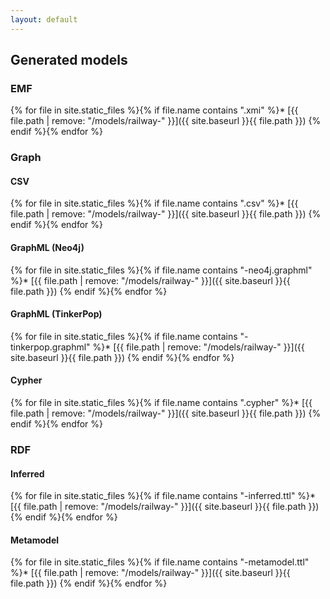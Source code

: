 ```yaml
---
layout: default
---
```


## Generated models

### EMF

{% for file in site.static_files %}{% if file.name contains ".xmi" %}* [{{ file.path | remove: "/models/railway-" }}]({{ site.baseurl }}{{ file.path }})
{% endif %}{% endfor %}


### Graph

#### CSV

{% for file in site.static_files %}{% if file.name contains ".csv" %}* [{{ file.path | remove: "/models/railway-" }}]({{ site.baseurl }}{{ file.path }})
{% endif %}{% endfor %}

#### GraphML (Neo4j)

{% for file in site.static_files %}{% if file.name contains "-neo4j.graphml" %}* [{{ file.path | remove: "/models/railway-" }}]({{ site.baseurl }}{{ file.path }})
{% endif %}{% endfor %}

#### GraphML (TinkerPop)

{% for file in site.static_files %}{% if file.name contains "-tinkerpop.graphml" %}* [{{ file.path | remove: "/models/railway-" }}]({{ site.baseurl }}{{ file.path }})
{% endif %}{% endfor %}

#### Cypher

{% for file in site.static_files %}{% if file.name contains ".cypher" %}* [{{ file.path | remove: "/models/railway-" }}]({{ site.baseurl }}{{ file.path }})
{% endif %}{% endfor %}

### RDF

#### Inferred

{% for file in site.static_files %}{% if file.name contains "-inferred.ttl" %}* [{{ file.path | remove: "/models/railway-" }}]({{ site.baseurl }}{{ file.path }})
{% endif %}{% endfor %}

#### Metamodel

{% for file in site.static_files %}{% if file.name contains "-metamodel.ttl" %}* [{{ file.path | remove: "/models/railway-" }}]({{ site.baseurl }}{{ file.path }})
{% endif %}{% endfor %}
